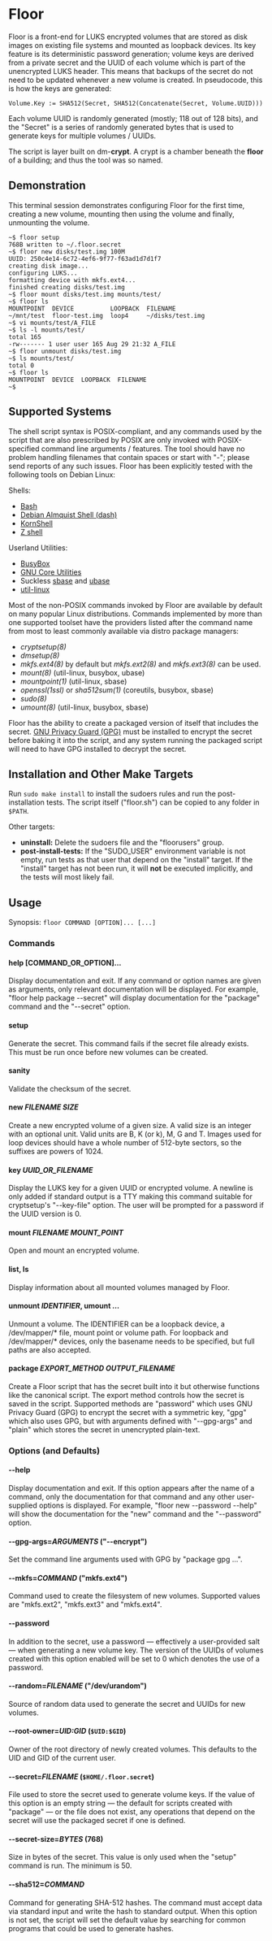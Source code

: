 Floor
=====

Floor is a front-end for LUKS encrypted volumes that are stored as disk images
on existing file systems and mounted as loopback devices. Its key feature is
its deterministic password generation; volume keys are derived from a private
secret and the UUID of each volume which is part of the unencrypted LUKS
header. This means that backups of the secret do not need to be updated
whenever a new volume is created. In pseudocode, this is how the keys are
generated:

    Volume.Key := SHA512(Secret, SHA512(Concatenate(Secret, Volume.UUID)))

Each volume UUID is randomly generated (mostly; 118 out of 128 bits), and the
"Secret" is a series of randomly generated bytes that is used to generate keys
for multiple volumes / UUIDs.

The script is layer built on dm-**crypt**. A crypt is a chamber beneath the
**floor** of a building; and thus the tool was so named.

Demonstration
-------------

This terminal session demonstrates configuring Floor for the first time,
creating a new volume, mounting then using the volume and finally, unmounting
the volume.

    ~$ floor setup
    768B written to ~/.floor.secret
    ~$ floor new disks/test.img 100M
    UUID: 250c4e14-6c72-4ef6-9f77-f63ad1d7d1f7
    creating disk image...
    configuring LUKS...
    formatting device with mkfs.ext4...
    finished creating disks/test.img
    ~$ floor mount disks/test.img mounts/test/
    ~$ floor ls
    MOUNTPOINT  DEVICE          LOOPBACK  FILENAME
    ~/mnt/test  floor-test.img  loop4     ~/disks/test.img
    ~$ vi mounts/test/A_FILE
    ~$ ls -l mounts/test/
    total 165
    -rw------- 1 user user 165 Aug 29 21:32 A_FILE
    ~$ floor unmount disks/test.img
    ~$ ls mounts/test/
    total 0
    ~$ floor ls
    MOUNTPOINT  DEVICE  LOOPBACK  FILENAME
    ~$

Supported Systems
-----------------

The shell script syntax is POSIX-compliant, and any commands used by the script
that are also prescribed by POSIX are only invoked with POSIX-specified command
line arguments / features. The tool should have no problem handling filenames
that contain spaces or start with "-"; please send reports of any such issues.
Floor has been explicitly tested with the following tools on Debian Linux:

Shells:
- [Bash][bash]
- [Debian Almquist Shell (dash)][dash]
- [KornShell][ksh]
- [Z shell][zsh]

Userland Utilities:
- [BusyBox][busybox]
- [GNU Core Utilities][coreutils]
- Suckless [sbase][sbase] and [ubase][ubase]
- [util-linux][util-linux]

Most of the non-POSIX commands invoked by Floor are available by default on
many popular Linux distributions. Commands implemented by more than one
supported toolset have the providers listed after the command name from most to
least commonly available via distro package managers:

- _cryptsetup(8)_
- _dmsetup(8)_
- _mkfs.ext4(8)_ by default but _mkfs.ext2(8)_ and _mkfs.ext3(8)_ can be used.
- _mount(8)_ (util-linux, busybox, ubase)
- _mountpoint(1)_ (util-linux, sbase)
- _openssl(1ssl)_ or _sha512sum(1)_ (coreutils, busybox, sbase)
- _sudo(8)_
- _umount(8)_ (util-linux, busybox, sbase)

Floor has the ability to create a packaged version of itself that includes the
secret. [GNU Privacy Guard (GPG)][gpg] must be installed to encrypt the secret
before baking it into the script, and any system running the packaged script
will need to have GPG installed to decrypt the secret.

  [bash]: https://www.gnu.org/software/bash/
  [dash]: http://gondor.apana.org.au/~herbert/dash/
  [ksh]: http://www.kornshell.org/
  [zsh]: http://www.zsh.org/
  [busybox]: https://busybox.net/
  [coreutils]: https://www.gnu.org/software/coreutils/coreutils.html
  [sbase]: https://core.suckless.org/sbase
  [ubase]: https://core.suckless.org/ubase
  [util-linux]: https://git.kernel.org/pub/scm/utils/util-linux/util-linux.git/
  [gpg]: https://www.gnupg.org/

Installation and Other Make Targets
-----------------------------------

Run `sudo make install` to install the sudoers rules and run the
post-installation tests. The script itself ("floor.sh") can be copied to any
folder in `$PATH`.

Other targets:
- **uninstall:** Delete the sudoers file and the "floorusers" group.
- **post-install-tests:** If the "SUDO_USER" environment variable is not empty,
  run tests as that user that depend on the "install" target. If the "install"
  target has not been run, it will **not** be executed implicitly, and the
  tests will most likely fail.

<!--                            make README.md:                             -->

Usage
-----

Synopsis: `floor COMMAND [OPTION]... [...]`

### Commands ###

#### help [COMMAND_OR_OPTION]... ####

Display documentation and exit. If any command or option names are given as
arguments, only relevant documentation will be displayed. For example, "floor
help package --secret" will display documentation for the "package" command and
the "--secret" option.

#### setup ####

Generate the secret. This command fails if the secret file already exists. This
must be run once before new volumes can be created.

#### sanity ####

Validate the checksum of the secret.

#### new _FILENAME_ _SIZE_ ####

Create a new encrypted volume of a given size. A valid size is an integer with
an optional unit. Valid units are B, K (or k), M, G and T. Images used for loop
devices should have a whole number of 512-byte sectors, so the suffixes are
powers of 1024.

#### key _UUID_OR_FILENAME_ ####

Display the LUKS key for a given UUID or encrypted volume. A newline is only
added if standard output is a TTY making this command suitable for cryptsetup's
"--key-file" option. The user will be prompted for a password if the UUID
version is 0.

#### mount _FILENAME_ _MOUNT_POINT_ ####

Open and mount an encrypted volume.

#### list, ls ####

Display information about all mounted volumes managed by Floor.

#### unmount _IDENTIFIER_, umount _…_ ####

Unmount a volume. The IDENTIFIER can be a loopback device, a /dev/mapper/*
file, mount point or volume path. For loopback and /dev/mapper/* devices, only
the basename needs to be specified, but full paths are also accepted.

#### package _EXPORT_METHOD_ _OUTPUT_FILENAME_ ####

Create a Floor script that has the secret built into it but otherwise functions
like the canonical script. The export method controls how the secret is saved
in the script. Supported methods are "password" which uses GNU Privacy Guard
(GPG) to encrypt the secret with a symmetric key, "gpg" which also uses GPG,
but with arguments defined with "--gpg-args" and "plain" which stores the
secret in unencrypted plain-text.

### Options (and Defaults) ###

#### --help ####

Display documentation and exit. If this option appears after the name of a
command, only the documentation for that command and any other user-supplied
options is displayed. For example, "floor new --password --help" will show the
documentation for the "new" command and the "--password" option.

#### --gpg-args=_ARGUMENTS_ ("--encrypt") ####

Set the command line arguments used with GPG by "package gpg ...".

#### --mkfs=_COMMAND_ ("mkfs.ext4") ####

Command used to create the filesystem of new volumes. Supported values are
"mkfs.ext2", "mkfs.ext3" and "mkfs.ext4".

#### --password ####

In addition to the secret, use a password — effectively a user-provided salt —
when generating a new volume key. The version of the UUIDs of volumes created
with this option enabled will be set to 0 which denotes the use of a password.

#### --random=_FILENAME_ ("/dev/urandom") ####

Source of random data used to generate the secret and UUIDs for new volumes.

#### --root-owner=_UID:GID_ (`$UID:$GID`) ####

Owner of the root directory of newly created volumes. This defaults to the UID
and GID of the current user.

#### --secret=_FILENAME_ (`$HOME/.floor.secret`) ####

File used to store the secret used to generate volume keys. If the value of
this option is an empty string — the default for scripts created with "package"
— or the file does not exist, any operations that depend on the secret will use
the packaged secret if one is defined.

#### --secret-size=_BYTES_ (768) ####

Size in bytes of the secret. This value is only used when the "setup" command
is run. The minimum is 50.

#### --sha512=_COMMAND_ ####

Command for generating SHA-512 hashes. The command must accept data via
standard input and write the hash to standard output. When this option is not
set, the script will set the default value by searching for common programs
that could be used to generate hashes.
